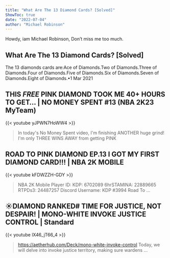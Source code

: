 ```yaml
---
title: "What Are The 13 Diamond Cards? [Solved]"
ShowToc: true 
date: "2022-07-04"
author: "Michael Robinson" 
---
```


Howdy, iam Michael Robinson, Don’t miss me too much.
## What Are The 13 Diamond Cards? [Solved]
 The 13 diamonds cards are:Ace of Diamonds.Two of Diamonds.Three of Diamonds.Four of Diamonds.Five of Diamonds.Six of Diamonds.Seven of Diamonds.Eight of Diamonds.•1 Mar 2021

## THIS *FREE* PINK DIAMOND TOOK ME 40+ HOURS TO GET… | NO MONEY SPENT #13 (NBA 2K23 MyTeam)
{{< youtube yJPWN7HoWW4 >}}
>In today's No Money Spent video, I'm finishing ANOTHER huge grind! I'm only THREE WINS AWAY from getting PINK 

## ROAD TO PINK DIAMOND EP.13 I GOT MY FIRST DIAMOND CARD!!! | NBA 2K MOBILE
{{< youtube kFDWZZH-GDY >}}
>NBA 2K Mobile Player ID: KDP: 6702089 6hrSTAMINA: 22889665 RTPDs3: 24487257 Discord Username: KDP #3994 Road To ...

## ☀DIAMOND RANKED# TIME FOR JUSTICE, NOT DESPAIR! | MONO-WHITE INVOKE JUSTICE CONTROL | Standard
{{< youtube lX46_jT66_4 >}}
>https://aetherhub.com/Deck/mono-white-invoke-control Today, we will delve into invoke justice territory, making sure wardens ...

